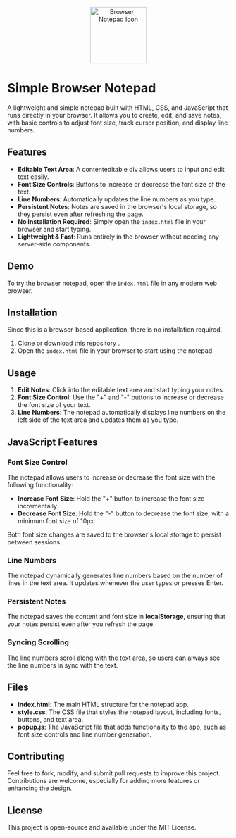 <p align="center">
  <img src="https://raw.githubusercontent.com/arunwebber/browser-notepad/refs/heads/main/images/icon_128.png" alt="Browser Notepad Icon" width="128" height="128">
</p>

# Simple Browser Notepad

A lightweight and simple notepad built with HTML, CSS, and JavaScript that runs directly in your browser. It allows you to create, edit, and save notes, with basic controls to adjust font size, track cursor position, and display line numbers.

## Features

- **Editable Text Area**: A contenteditable div allows users to input and edit text easily.
- **Font Size Controls**: Buttons to increase or decrease the font size of the text.
- **Line Numbers**: Automatically updates the line numbers as you type.
- **Persistent Notes**: Notes are saved in the browser's local storage, so they persist even after refreshing the page.
- **No Installation Required**: Simply open the `index.html` file in your browser and start typing.
- **Lightweight & Fast**: Runs entirely in the browser without needing any server-side components.

## Demo

To try the browser notepad, open the `index.html` file in any modern web browser.

## Installation

Since this is a browser-based application, there is no installation required.

1. Clone or download this repository  .
2. Open the `index.html` file in your browser to start using the notepad.


## Usage

1. **Edit Notes**: Click into the editable text area and start typing your notes.
2. **Font Size Control**: Use the "+" and "-" buttons to increase or decrease the font size of your text.
3. **Line Numbers**: The notepad automatically displays line numbers on the left side of the text area and updates them as you type.

## JavaScript Features

### Font Size Control

The notepad allows users to increase or decrease the font size with the following functionality:

- **Increase Font Size**: Hold the "+" button to increase the font size incrementally.
- **Decrease Font Size**: Hold the "-" button to decrease the font size, with a minimum font size of 10px.

Both font size changes are saved to the browser's local storage to persist between sessions.


### Line Numbers

The notepad dynamically generates line numbers based on the number of lines in the text area. It updates whenever the user types or presses Enter.



### Persistent Notes

The notepad saves the content and font size in **localStorage**, ensuring that your notes persist even after you refresh the page.


### Syncing Scrolling

The line numbers scroll along with the text area, so users can always see the line numbers in sync with the text.



## Files

- **index.html**: The main HTML structure for the notepad app.
- **style.css**: The CSS file that styles the notepad layout, including fonts, buttons, and text area.
- **popup.js**: The JavaScript file that adds functionality to the app, such as font size controls and line number generation.



## Contributing

Feel free to fork, modify, and submit pull requests to improve this project. Contributions are welcome, especially for adding more features or enhancing the design.

## License

This project is open-source and available under the MIT License.
